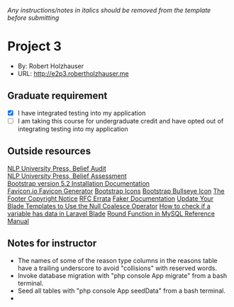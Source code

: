 *Any instructions/notes in italics should be removed from the template before submitting* 

# Project 3
+ By: Robert Holzhauser
+ URL: <http://e2p3.robertholzhauser.me>

## Graduate requirement
+ [x] I have integrated testing into my application
+ [ ] I am taking this course for undergraduate credit and have opted out of integrating testing into my application

## Outside resources
[NLP University Press, Belief Audit](http://nlpuniversitypress.com/html/B32.html)  
[NLP University Press, Belief Assessment](http://nlpuniversitypress.com/html/B28.html)  
[Bootstrap version 5.2 Installation Documentation](https://getbootstrap.com/docs/5.2/getting-started/introduction/)  
[Favicon.io Favicon Generator](https://favicon.io/favicon-generator/) 
[Bootstrap Icons](https://icons.getbootstrap.com/#install)
[Bootstrap Bullseye Icon](https://icons.getbootstrap.com/icons/bullseye/)
[The Footer Copyright Notice](https://designshack.net/articles/the-footer-copyright-notice/)
[RFC Errata](https://www.rfc-editor.org/errata/eid1690#:~:text=It%20should%20say%3A-,In%20addition%20to%20restrictions%20on%20syntax%2C%20there%20is%20a%20length,total%20length%20of%20320%20characters.)
[Faker Documentation](https://fakerphp.github.io)
[Update Your Blade Templates to Use the Null Coalesce Operator](https://laravel-news.com/blade-templates-null-coalesce-operator)
[How to check if a variable has data in Laravel Blade](https://stackoverflow.com/questions/43774129/how-to-check-if-a-variable-has-data-in-laravel-blade)
[Round Function in MySQL Reference Manual](https://dev.mysql.com/doc/refman/8.0/en/mathematical-functions.html#function_round)

## Notes for instructor
+ The names of some of the reason type columns in the reasons table have a trailing underscore to avoid "collisions" with reserved words.
+ Invoke database migration with "php console App migrate" from a bash terminal.
+ Seed all tables with "php console App seedData" from a bash terminal.
+ 
